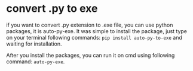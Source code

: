 # convert .py to exe

if you want to convert .py extension to .exe file, you can use python packages, it is auto-py-exe. It was simple to install the package, just type on your terminal following commands: `pip install auto-py-to-exe` and waiting for installation.

After you install the packages, you can run it on cmd using following command: `auto-py-exe`.
